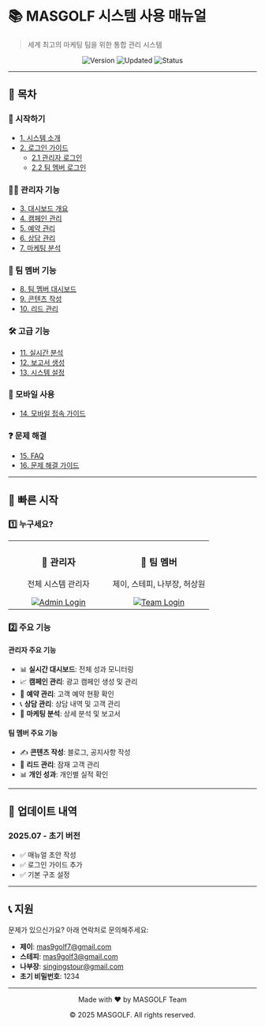 # 📚 MASGOLF 시스템 사용 매뉴얼

> 세계 최고의 마케팅 팀을 위한 통합 관리 시스템

<div align="center">
  <img src="https://img.shields.io/badge/Version-1.0-blue?style=for-the-badge" alt="Version">
  <img src="https://img.shields.io/badge/Updated-2025.07-green?style=for-the-badge" alt="Updated">
  <img src="https://img.shields.io/badge/Status-Active-success?style=for-the-badge" alt="Status">
</div>

---

## 📖 목차

### 🚀 시작하기
- [1. 시스템 소개](./01-introduction.md)
- [2. 로그인 가이드](./02-login-guide.md)
  - [2.1 관리자 로그인](./02-login-guide.md#관리자-로그인)
  - [2.2 팀 멤버 로그인](./02-login-guide.md#팀-멤버-로그인)

### 👨‍💼 관리자 기능
- [3. 대시보드 개요](./03-dashboard-overview.md)
- [4. 캠페인 관리](./04-campaign-management.md)
- [5. 예약 관리](./05-booking-management.md)
- [6. 상담 관리](./06-contact-management.md)
- [7. 마케팅 분석](./07-marketing-analytics.md)

### 👥 팀 멤버 기능
- [8. 팀 멤버 대시보드](./08-team-dashboard.md)
- [9. 콘텐츠 작성](./09-content-creation.md)
- [10. 리드 관리](./10-lead-management.md)

### 🛠️ 고급 기능
- [11. 실시간 분석](./11-realtime-analytics.md)
- [12. 보고서 생성](./12-report-generation.md)
- [13. 시스템 설정](./13-system-settings.md)

### 📱 모바일 사용
- [14. 모바일 접속 가이드](./14-mobile-guide.md)

### ❓ 문제 해결
- [15. FAQ](./15-faq.md)
- [16. 문제 해결 가이드](./16-troubleshooting.md)

---

## 🎯 빠른 시작

### 1️⃣ 누구세요?

<table>
  <tr>
    <td align="center" width="50%">
      <h3>🏢 관리자</h3>
      <p>전체 시스템 관리자</p>
      <a href="./02-login-guide.md#관리자-로그인">
        <img src="https://img.shields.io/badge/관리자_로그인-7C3AED?style=for-the-badge&logo=shield&logoColor=white" alt="Admin Login">
      </a>
    </td>
    <td align="center" width="50%">
      <h3>👥 팀 멤버</h3>
      <p>제이, 스테피, 나부장, 허상원</p>
      <a href="./02-login-guide.md#팀-멤버-로그인">
        <img src="https://img.shields.io/badge/팀_멤버_로그인-3B82F6?style=for-the-badge&logo=users&logoColor=white" alt="Team Login">
      </a>
    </td>
  </tr>
</table>

### 2️⃣ 주요 기능

#### 관리자 주요 기능
- 📊 **실시간 대시보드**: 전체 성과 모니터링
- 📈 **캠페인 관리**: 광고 캠페인 생성 및 관리
- 📅 **예약 관리**: 고객 예약 현황 확인
- 📞 **상담 관리**: 상담 내역 및 고객 관리
- 📱 **마케팅 분석**: 상세 분석 및 보고서

#### 팀 멤버 주요 기능
- ✍️ **콘텐츠 작성**: 블로그, 공지사항 작성
- 👤 **리드 관리**: 잠재 고객 관리
- 📊 **개인 성과**: 개인별 실적 확인

---

## 🔄 업데이트 내역

### 2025.07 - 초기 버전
- ✅ 매뉴얼 초안 작성
- ✅ 로그인 가이드 추가
- ✅ 기본 구조 설정

---

## 📞 지원

문제가 있으신가요? 아래 연락처로 문의해주세요:

- **제이**: mas9golf7@gmail.com
- **스테피**: mas9golf3@gmail.com
- **나부장**: singingstour@gmail.com
- **초기 비밀번호**: 1234

---

<div align="center">
  <p>Made with ❤️ by MASGOLF Team</p>
  <p>© 2025 MASGOLF. All rights reserved.</p>
</div>
